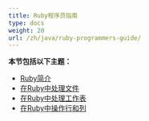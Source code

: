 ```yaml
---
title: Ruby程序员指南
type: docs
weight: 20
url: /zh/java/ruby-programmers-guide/
---
```


**本节包括以下主题：**

- [Ruby简介](/cells/zh/java/introduction-in-ruby/)
- [在Ruby中处理文件](/cells/zh/java/working-with-files-in-ruby/)
- [在Ruby中处理工作表](/cells/zh/java/working-with-worksheets-in-ruby/)
- [在Ruby中操作行和列](/cells/zh/java/working-with-rows-and-columns-in-ruby/)
